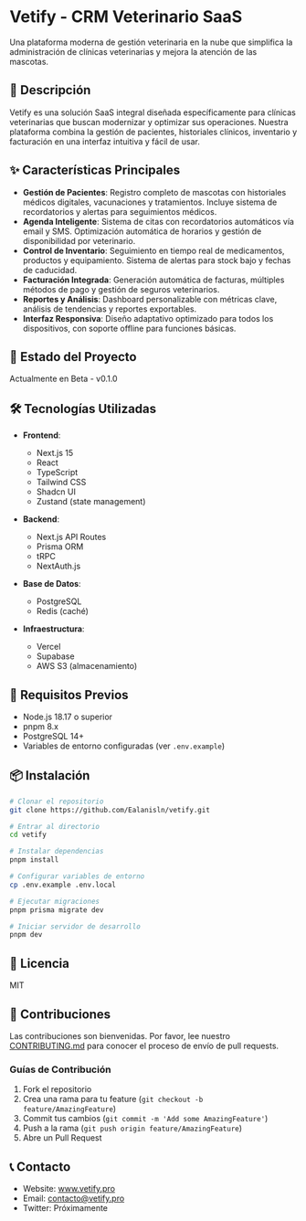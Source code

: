 # Vetify - CRM Veterinario SaaS

Una plataforma moderna de gestión veterinaria en la nube que simplifica la administración de clínicas veterinarias y mejora la atención de las mascotas.

## 🐾 Descripción

Vetify es una solución SaaS integral diseñada específicamente para clínicas veterinarias que buscan modernizar y optimizar sus operaciones. Nuestra plataforma combina la gestión de pacientes, historiales clínicos, inventario y facturación en una interfaz intuitiva y fácil de usar.

## ✨ Características Principales

- **Gestión de Pacientes**: Registro completo de mascotas con historiales médicos digitales, vacunaciones y tratamientos. Incluye sistema de recordatorios y alertas para seguimientos médicos.
- **Agenda Inteligente**: Sistema de citas con recordatorios automáticos vía email y SMS. Optimización automática de horarios y gestión de disponibilidad por veterinario.
- **Control de Inventario**: Seguimiento en tiempo real de medicamentos, productos y equipamiento. Sistema de alertas para stock bajo y fechas de caducidad.
- **Facturación Integrada**: Generación automática de facturas, múltiples métodos de pago y gestión de seguros veterinarios.
- **Reportes y Análisis**: Dashboard personalizable con métricas clave, análisis de tendencias y reportes exportables.
- **Interfaz Responsiva**: Diseño adaptativo optimizado para todos los dispositivos, con soporte offline para funciones básicas.

## 🚀 Estado del Proyecto

Actualmente en Beta - v0.1.0

## 🛠️ Tecnologías Utilizadas

- **Frontend**:
  - Next.js 15
  - React
  - TypeScript
  - Tailwind CSS
  - Shadcn UI
  - Zustand (state management)

- **Backend**:
  - Next.js API Routes
  - Prisma ORM
  - tRPC
  - NextAuth.js

- **Base de Datos**:
  - PostgreSQL
  - Redis (caché)

- **Infraestructura**:
  - Vercel
  - Supabase
  - AWS S3 (almacenamiento)

## 🔧 Requisitos Previos

- Node.js 18.17 o superior
- pnpm 8.x
- PostgreSQL 14+
- Variables de entorno configuradas (ver `.env.example`)

## 📦 Instalación

```bash
# Clonar el repositorio
git clone https://github.com/Ealanisln/vetify.git

# Entrar al directorio
cd vetify

# Instalar dependencias
pnpm install

# Configurar variables de entorno
cp .env.example .env.local

# Ejecutar migraciones
pnpm prisma migrate dev

# Iniciar servidor de desarrollo
pnpm dev
```

## 📝 Licencia

MIT

## 🤝 Contribuciones

Las contribuciones son bienvenidas. Por favor, lee nuestro [CONTRIBUTING.md](CONTRIBUTING.md) para conocer el proceso de envío de pull requests.

### Guías de Contribución

1. Fork el repositorio
2. Crea una rama para tu feature (`git checkout -b feature/AmazingFeature`)
3. Commit tus cambios (`git commit -m 'Add some AmazingFeature'`)
4. Push a la rama (`git push origin feature/AmazingFeature`)
5. Abre un Pull Request

## 📞 Contacto

- Website: www.vetify.pro
- Email: contacto@vetify.pro
- Twitter: Próximamente

